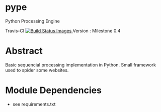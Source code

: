 pype
====

Python Processing Engine

Travis-CI
<a href="https://travis-ci.org/davidfrigola/pype/" target="_blank">
<img src="https://travis-ci.org/davidfrigola/pype.png" data-bindattr-28="28" title="Build Status Images">
</a>
Version : Milestone 0.4

Abstract
========

Basic sequencial processing implementation in Python.
Small framework used to spider some websites.

Module Dependencies
===================

 * see requirements.txt



